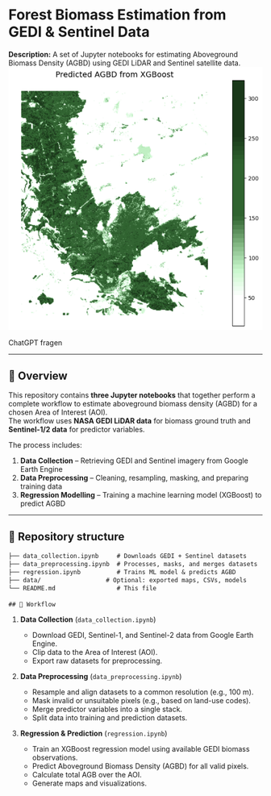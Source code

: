 # Forest Biomass Estimation from GEDI & Sentinel Data

**Description:** A set of Jupyter notebooks for estimating Aboveground Biomass Density (AGBD) using GEDI LiDAR and Sentinel satellite data.
![Example Output](example_output.png)







ChatGPT fragen

---

## 📖 Overview

This repository contains **three Jupyter notebooks** that together perform a complete workflow to estimate aboveground biomass density (AGBD) for a chosen Area of Interest (AOI).  
The workflow uses **NASA GEDI LiDAR data** for biomass ground truth and **Sentinel-1/2 data** for predictor variables.  

The process includes:

1. **Data Collection** – Retrieving GEDI and Sentinel imagery from Google Earth Engine  
2. **Data Preprocessing** – Cleaning, resampling, masking, and preparing training data  
3. **Regression Modelling** – Training a machine learning model (XGBoost) to predict AGBD

---

## 📂 Repository structure

    ├── data_collection.ipynb     # Downloads GEDI + Sentinel datasets
    ├── data_preprocessing.ipynb  # Processes, masks, and merges datasets
    ├── regression.ipynb          # Trains ML model & predicts AGBD
    ├── data/                  # Optional: exported maps, CSVs, models
    └── README.md                 # This file

    ## 🔄 Workflow

1. **Data Collection** (`data_collection.ipynb`)  
   - Download GEDI, Sentinel-1, and Sentinel-2 data from Google Earth Engine.  
   - Clip data to the Area of Interest (AOI).  
   - Export raw datasets for preprocessing.

2. **Data Preprocessing** (`data_preprocessing.ipynb`)  
   - Resample and align datasets to a common resolution (e.g., 100 m).  
   - Mask invalid or unsuitable pixels (e.g., based on land-use codes).  
   - Merge predictor variables into a single stack.  
   - Split data into training and prediction datasets.

3. **Regression & Prediction** (`regression.ipynb`)  
   - Train an XGBoost regression model using available GEDI biomass observations.  
   - Predict Aboveground Biomass Density (AGBD) for all valid pixels.  
   - Calculate total AGB over the AOI.  
   - Generate maps and visualizations.


